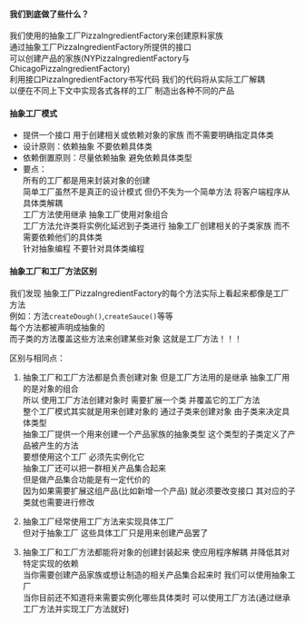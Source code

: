 #### 我们到底做了些什么？  

我们使用的抽象工厂PizzaIngredientFactory来创建原料家族  
通过抽象工厂PizzaIngredientFactory所提供的接口  
可以创建产品的家族(NYPizzaIngredientFactory与ChicagoPizzaIngredientFactory)  
利用接口PizzaIngredientFactory书写代码  我们的代码将从实际工厂解耦  
以便在不同上下文中实现各式各样的工厂  制造出各种不同的产品  

#### 抽象工厂模式
- 提供一个接口 用于创建相关或依赖对象的家族  而不需要明确指定具体类  
- 设计原则：依赖抽象  不要依赖具体类  
- 依赖倒置原则：尽量依赖抽象  避免依赖具体类型  
- 要点：  
    所有的工厂都是用来封装对象的创建  
    简单工厂虽然不是真正的设计模式  但仍不失为一个简单方法  将客户端程序从具体类解耦  
    工厂方法使用继承  抽象工厂使用对象组合  
    工厂方法允许类将实例化延迟到子类进行  抽象工厂创建相关的子类家族  而不需要依赖他们的具体类  
    针对抽象编程  不要针对具体类编程  

#### 抽象工厂和工厂方法区别
我们发现  抽象工厂PizzaIngredientFactory的每个方法实际上看起来都像是工厂方法  
例如：方法`createDough()`,`createSauce()`等等  
每个方法都被声明成抽象的  
而子类的方法覆盖这些方法来创建某些对象  这就是工厂方法！！！  

区别与相同点：  

1. 抽象工厂和工厂方法都是负责创建对象  但是工厂方法用的是继承  抽象工厂用的是对象的组合  
所以  使用工厂方法创建对象时  需要扩展一个类  并覆盖它的工厂方法  
整个工厂模式其实就是用来创建对象的  通过子类来创建对象 由子类来决定具体类型  
抽象工厂提供一个用来创建一个产品家族的抽象类型  这个类型的子类定义了产品被产生的方法  
要想使用这个工厂  必须先实例化它  
抽象工厂还可以把一群相关产品集合起来  
但是做产品集合功能是有一定代价的  
因为如果需要扩展这组产品(比如新增一个产品)  就必须要改变接口  其对应的子类就也需要进行修改  

2. 抽象工厂经常使用工厂方法来实现具体工厂  
但对于抽象工厂  这些具体工厂只是用来创建产品罢了  

3. 抽象工厂和工厂方法都能将对象的创建封装起来  使应用程序解耦  并降低其对特定实现的依赖  
当你需要创建产品家族或想让制造的相关产品集合起来时  我们可以使用抽象工厂  
当你目前还不知道将来需要实例化哪些具体类时  可以使用工厂方法(通过继承工厂方法并实现工厂方法就好)  